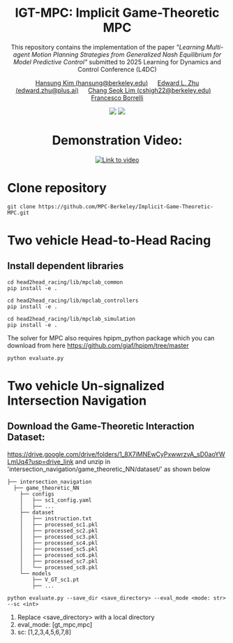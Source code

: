 <div align="center">

# IGT-MPC: Implicit Game-Theoretic MPC
This repository contains the implementation of the paper <em>"Learning Multi-agent Motion Planning Strategies from Generalized Nash Equilibrium for Model Predictive Control"</em> submitted to 2025 Learning for Dynamics and Control Conference (L4DC) 

[Hansung Kim (hansung@berkeley.edu)](https://github.com/hansungkim98122) &emsp; [Edward L. Zhu (edward.zhu@plus.ai)](https://www.linkedin.com/in/edward-zhu/) &emsp; [Chang Seok Lim (cshigh22@berkeley.edu)](https://www.linkedin.com/in/kevin-lim-315b3b258/) &emsp; [Francesco Borrelli](https://me.berkeley.edu/people/francesco-borrelli/)   

![](https://img.shields.io/badge/language-python-blue)
<a href='[https://arxiv.org/abs/2411.13983](https://arxiv.org/abs/2411.13983)'><img src='https://img.shields.io/badge/Paper-Arxiv-red'></a>

# Demonstration Video:
[![Link to video](http://img.youtube.com/vi/9jlz95Nor2I/hqdefault.jpg)](https://youtu.be/9jlz95Nor2I)
</div>

# Clone repository
```
git clone https://github.com/MPC-Berkeley/Implicit-Game-Theoretic-MPC.git
```
# Two vehicle Head-to-Head Racing
## Install dependent libraries
```
cd head2head_racing/lib/mpclab_common
pip install -e .
```
```
cd head2head_racing/lib/mpclab_controllers
pip install -e .
```
```
cd head2head_racing/lib/mpclab_simulation
pip install -e .
```
The solver for MPC also requires hpipm_python package which you can download from here <href>https://github.com/giaf/hpipm/tree/master</href>

```
python evaluate.py
```
# Two vehicle Un-signalized Intersection Navigation
## Download the Game-Theoretic Interaction Dataset:
https://drive.google.com/drive/folders/1_8X7iMNEwCyPxwwrzvA_sD0aoYWLmUq4?usp=drive_link
and unzip in 'intersection_navigation/game_theoretic_NN/dataset/' as shown below
```
├── intersection_navigation
  ├── game_theoretic_NN
    ├── configs
    │   ├── sc1_config.yaml
    │   ├── ...
    ├── dataset
    │   ├── instruction.txt
    │   ├── processed_sc1.pkl
    │   ├── processed_sc2.pkl
    │   ├── processed_sc3.pkl
    │   ├── processed_sc4.pkl
    │   ├── processed_sc5.pkl
    │   ├── processed_sc6.pkl
    │   ├── processed_sc7.pkl
    │   └── processed_sc8.pkl
    └── models
        ├── V_GT_sc1.pt
        ├── ...
```  
```
python evaluate.py --save_dir <save_directory> --eval_mode <mode: str> --sc <int>
```

1) Replace <save_directory> with a local directory
2) eval_mode: [gt_mpc,mpc]
3) sc: [1,2,3,4,5,6,7,8]
